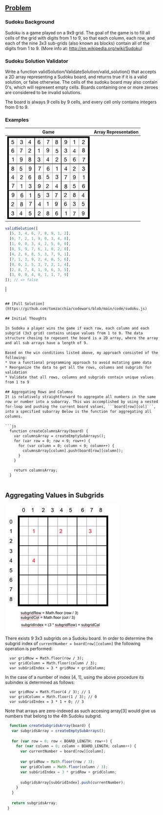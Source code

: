 ## [Problem](https://www.codewars.com/kata/529bf0e9bdf7657179000008)

### Sudoku Background
Sudoku is a game played on a 9x9 grid. The goal of the game is to fill all cells of the grid with digits from 1 to 9, so that each column, each row, and each of the nine 3x3 sub-grids (also known as blocks) contain all of the digits from 1 to 9.
(More info at: http://en.wikipedia.org/wiki/Sudoku)

### Sudoku Solution Validator
Write a function validSolution/ValidateSolution/valid_solution() that accepts a 2D array representing a Sudoku board, and returns true if it is a valid solution, or false otherwise. The cells of the sudoku board may also contain 0's, which will represent empty cells. Boards containing one or more zeroes are considered to be invalid solutions.

The board is always 9 cells by 9 cells, and every cell only contains integers from 0 to 9.

### Examples

| Game | Array Representation |
| --- | --- |
| ![sudoku](https://github.com/tomzacchia/codewars/blob/main/images/sudoku.jpg) | 
```js
validSolution([
  [5, 3, 4, 6, 7, 8, 9, 1, 2], 
  [6, 7, 2, 1, 9, 0, 3, 4, 8],
  [1, 0, 0, 3, 4, 2, 5, 6, 0],
  [8, 5, 9, 7, 6, 1, 0, 2, 0],
  [4, 2, 6, 8, 5, 3, 7, 9, 1],
  [7, 1, 3, 9, 2, 4, 8, 5, 6],
  [9, 0, 1, 5, 3, 7, 2, 1, 4],
  [2, 8, 7, 4, 1, 9, 6, 3, 5],
  [3, 0, 0, 4, 8, 1, 1, 7, 9]
]); // => false
```
|               


```

## [Full Solution](https://github.com/tomzacchia/codewars/blob/main/code/sudoku.js)

## Initial Thoughts

In Sudoku a player wins the game if each row, each column and each subgrid (3x3 grid) contains unique values from 1 to 9. The data structure chosing to repesent the board is a 2D array, where the array and all sub arrays have a length of 9.

Based on the win conditions listed above, my approach consisted of the following:
* Use a functional programming approach to avoid mutating game data
* Reorganize the data to get all the rows, columns and subgrids for validation
* Validate that all rows, columns and subgrids contain unique values from 1 to 9

## Aggregating Rows and Columns
It is relatively straightforward to aggregate all numbers in the same row or number into a subarray. This was accomplished by using a nested for-loop and pushing the current board values, ```board[row][col]```, into a specified subarray Below is the function for aggregating all columns.

```js
  function createColumnsArray(board) {
    var columnsArray = createEmptySubArrays();
    for (var row = 0; row < 9; row++) {
      for (var column = 0; column < 9; column++) {
        columnsArray[column].push(board[row][column]);
      }
    }

    return columnsArray;
  }
  
 ```
 
 ## Aggregating Values in Subgrids
 
![subgrid-indexes](https://github.com/tomzacchia/codewars/blob/main/images/sudoku_grid.png)
 
There exists 9 3x3 subgrids on a Sudoku board. In order to determine the subgrid index of ```currentNumber = board[row][column]``` the following operation is performed:
```
  var gridRow = Math.floor(row / 3);
  var gridColumn = Math.floor(column / 3);
  var subGridIndex = 3 * gridRow + gridColumn;
```

In the case of a number of index [4, 1], using the above procedure its subindex is determined as follows:
```
  var gridRow = Math.floor(4 / 3); // 1
  var gridColumn = Math.floor(1 / 3); // 0
  var subGridIndex = 3 * 1 + 0; // 3
```
Note that arrays are zero-indexed as such accesing array[3] would give us numbers that belong to the 4th Sudoku subgrid.
 
 ```js
   function createSubgridsArray(board) {
    var subgridsArray = createEmptySubArrays();

    for (var row = 0; row < BOARD_LENGTH; row++) {
      for (var column = 0; column < BOARD_LENGTH; column++) {
        var currentNumber = board[row][column];

        var gridRow = Math.floor(row / 3);
        var gridColumn = Math.floor(column / 3);
        var subGridIndex = 3 * gridRow + gridColumn;

        subgridsArray[subGridIndex].push(currentNumber);
      }
    }

    return subgridsArray;
  }
 
 ```

